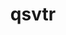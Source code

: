 ---
title: qsvtr
summary: Lorem Ipsum has been the industry's standard dummy text ever since the 1500s, when an unknown printer took a galley of type and scrambled it to make a type specimen book.
twitter: https://twitter.com/qsvtr
github: https://github.com/qsvtr
email: qsvtr@protonmail.com
website: https:qsvtr.fr
---